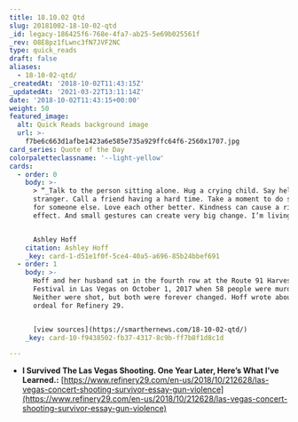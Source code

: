 ```yaml
---
title: 18.10.02 Qtd
slug: 20181002-18-10-02-qtd
_id: legacy-186425f6-768e-4fa7-ab25-5e69b025561f
_rev: O8E8pz1fLwnc3fN7JVF2NC
type: quick_reads
draft: false
aliases:
  - 18-10-02-qtd/
_createdAt: '2018-10-02T11:43:15Z'
_updatedAt: '2021-03-22T13:11:14Z'
date: '2018-10-02T11:43:15+00:00'
weight: 50
featured_image:
  alt: Quick Reads background image
  url: >-
    f7be6c663d1afbe1423a6e585e735a929ffc64f6-2560x1707.jpg
card_series: Quote of the Day
colorpaletteclassname: '--light-yellow'
cards:
  - order: 0
    body: >-
      > “_Talk to the person sitting alone. Hug a crying child. Say hello to a
      stranger. Call a friend having a hard time. Take a moment to do something
      for someone else. Love each other better. Kindness can cause a ripple
      effect. And small gestures can create very big change. I’m living proof.”_


      Ashley Hoff
    citation: Ashley Hoff
    _key: card-1-d51e1f0f-5ce4-40a5-a696-85b24bbef691
  - order: 1
    body: >-
      Hoff and her husband sat in the fourth row at the Route 91 Harvest Music
      Festival in Las Vegas on October 1, 2017 when 58 people were murdered.
      Neither were shot, but both were forever changed. Hoff wrote about their
      ordeal for Refinery 29.


      [view sources](https://smarthernews.com/18-10-02-qtd/)
    _key: card-10-f9438502-fb37-4317-8c9b-ff7b8f1d8c1d

---
```

* **I Survived The Las Vegas Shooting. One Year Later, Here’s What I’ve Learned.:** [https://www.refinery29.com/en-us/2018/10/212628/las-vegas-concert-shooting-survivor-essay-gun-violence](https://www.refinery29.com/en-us/2018/10/212628/las-vegas-concert-shooting-survivor-essay-gun-violence)